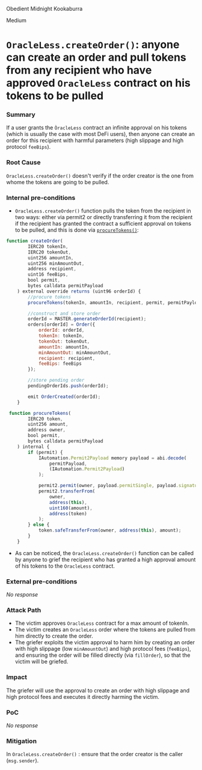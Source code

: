 Obedient Midnight Kookaburra

Medium

# `OracleLess.createOrder()`: anyone can create an order and pull tokens from any recipient who have approved `OracleLess` contract on his tokens to be pulled

### Summary

If a user grants the `ÒracleLess` contract an infinite approval on his tokens (which is usually the case with most DeFi users), then anyone can create an order for this recipient with harmful parameters (high slippage and high protocol `feeBips`).

### Root Cause

`OracleLess.createOrder()` doesn't verify if the order creator is the one from whome the tokens are going to be pulled.

### Internal pre-conditions

- `OracleLess.createOrder()` function pulls the token from the recipient in two ways: either via permit2 or directly transferring it from the recipient if the recipient has granted the contract a sufficient approval on tokens to be pulled, and this is done via [`procureTokens()`](https://github.com/sherlock-audit/2024-11-oku/blob/ee3f781a73d65e33fb452c9a44eb1337c5cfdbd6/oku-custom-order-types/contracts/automatedTrigger/OracleLess.sol#L259C5-L283C1):

```javascript
function createOrder(
        IERC20 tokenIn,
        IERC20 tokenOut,
        uint256 amountIn,
        uint256 minAmountOut,
        address recipient,
        uint16 feeBips,
        bool permit,
        bytes calldata permitPayload
    ) external override returns (uint96 orderId) {
        //procure tokens
        procureTokens(tokenIn, amountIn, recipient, permit, permitPayload);

        //construct and store order
        orderId = MASTER.generateOrderId(recipient);
        orders[orderId] = Order({
            orderId: orderId,
            tokenIn: tokenIn,
            tokenOut: tokenOut,
            amountIn: amountIn,
            minAmountOut: minAmountOut,
            recipient: recipient,
            feeBips: feeBips
        });

        //store pending order
        pendingOrderIds.push(orderId);

        emit OrderCreated(orderId);
    }
```

```javascript
 function procureTokens(
        IERC20 token,
        uint256 amount,
        address owner,
        bool permit,
        bytes calldata permitPayload
    ) internal {
        if (permit) {
            IAutomation.Permit2Payload memory payload = abi.decode(
                permitPayload,
                (IAutomation.Permit2Payload)
            );

            permit2.permit(owner, payload.permitSingle, payload.signature);
            permit2.transferFrom(
                owner,
                address(this),
                uint160(amount),
                address(token)
            );
        } else {
            token.safeTransferFrom(owner, address(this), amount);
        }
    }
```

- As can be noticed, the `OracleLess.createOrder()` function can be called by anyone to grief the recipient who has granted a high approval amount of his tokens to the `OracleLess` contract.


### External pre-conditions

_No response_

### Attack Path

- The victim approves `OracleLess` contract for a max amount of tokenIn.
- The victim creates an `OracleLess` order where the tokens are pulled from him directly to create the order.
- The griefer exploits the victim approval to harm him by creating an order with high slippage (low `minAmountOut`) and high protocol fees (`feeBips`), and ensuring the order will be filled directly (via `fillOrder`), so that the victim will be griefed.

### Impact

The griefer will use the approval to create an order with high slippage and high protocol fees and executes it directly harming the victim.

### PoC

_No response_

### Mitigation


In `OracleLess.createOrder()` : ensure that the order creator is the caller (`msg.sender`).